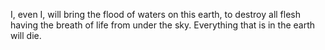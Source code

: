 I, even I, will bring the flood of waters on this earth, to destroy all flesh having the breath of life from under the sky. Everything that is in the earth will die.